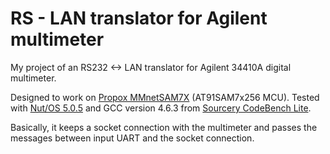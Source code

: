 RS - LAN translator for Agilent multimeter
==========================================

My project of an RS232 <-> LAN translator for Agilent 34410A digital multimeter.

Designed to work on [Propox MMnetSAM7X](http://www.propox.com/products/t_208.html) (AT91SAM7x256 MCU).
Tested with [Nut/OS 5.0.5](http://www.ethernut.de/) and GCC version 4.6.3 from
[Sourcery CodeBench Lite](http://www.mentor.com/embedded-software/sourcery-tools/sourcery-codebench/overview/).

Basically, it keeps a socket connection with the multimeter and passes the messages between input
UART and the socket connection.
